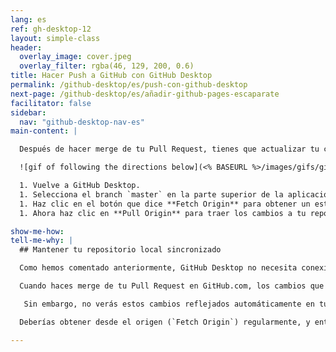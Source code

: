 ```yaml
---
lang: es
ref: gh-desktop-12
layout: simple-class
header:
  overlay_image: cover.jpeg
  overlay_filter: rgba(46, 129, 200, 0.6)
title: Hacer Push a GitHub con GitHub Desktop
permalink: /github-desktop/es/push-con-github-desktop
next-page: /github-desktop/es/añadir-github-pages-escaparate
facilitator: false
sidebar:
  nav: "github-desktop-nav-es"
main-content: |

  Después de hacer merge de tu Pull Request, tienes que actualizar tu copia local del repositorio.

  ![gif of following the directions below](<% BASEURL %>/images/gifs/github-desktop/sync-changes.gif)

  1. Vuelve a GitHub Desktop.
  1. Selecciona el branch `master` en la parte superior de la aplicación.
  1. Haz clic en el botón que dice **Fetch Origin** para obtener un estado actualizado sobre el repositorio remoto.
  1. Ahora haz clic en **Pull Origin** para traer los cambios a tu repositorio local.

show-me-how:
tell-me-why: |
  ## Mantener tu repositorio local sincronizado

  Como hemos comentado anteriormente, GitHub Desktop no necesita conexión a internet, lo que significa que no se comunica con repositorios remotos a no ser que se le indique expresamente que lo haga.

  Cuando haces merge de tu Pull Request en GitHub.com, los cambios que hiciste localmente se combinan con el branch `master` en el repositorio _remoto_ en GitHub.

   Sin embargo, no verás estos cambios reflejados automáticamente en tu copia local del repositorio hasta que lo actualices desde _origin_.

  Deberías obtener desde el origen (`Fetch Origin`) regularmente, y entonces hacer `pull` o `push` según sea necesario para asegurarte de que siempre estás trabajando con las copias más recientes de los archivos de tu repositorio.

---
```

